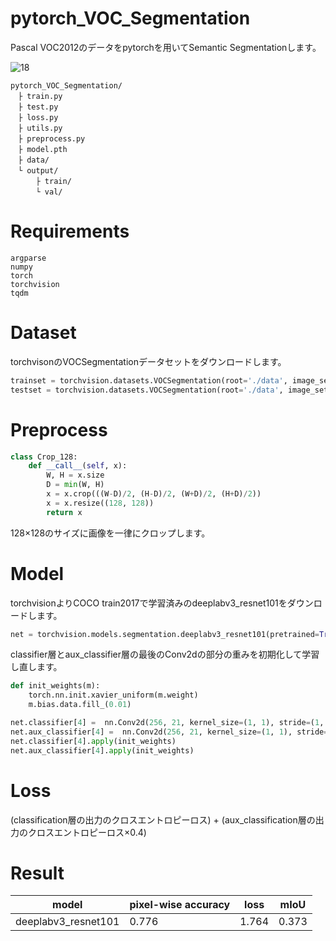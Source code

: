 # pytorch_VOC_Segmentation

Pascal VOC2012のデータをpytorchを用いてSemantic Segmentationします。

![18](https://user-images.githubusercontent.com/45190789/78622440-1c2d3480-78c0-11ea-8ac0-19121c5b1b0e.png)

```
pytorch_VOC_Segmentation/
　├ train.py
　├ test.py
　├ loss.py
　├ utils.py
　├ preprocess.py
　├ model.pth
　├ data/
　└ output/
　    ├ train/
　    └ val/
```

# Requirements

```  
argparse
numpy
torch
torchvision
tqdm
```

# Dataset

torchvisonのVOCSegmentationデータセットをダウンロードします。

```python
trainset = torchvision.datasets.VOCSegmentation(root='./data', image_set='train', transform=transform, target_transform=target_transform)
testset = torchvision.datasets.VOCSegmentation(root='./data', image_set='val', transform=transform, target_transform=target_transform)

```

# Preprocess

``` python
class Crop_128:
    def __call__(self, x):
        W, H = x.size
        D = min(W, H)
        x = x.crop(((W-D)/2, (H-D)/2, (W+D)/2, (H+D)/2))
        x = x.resize((128, 128))
        return x
```

128×128のサイズに画像を一律にクロップします。

# Model

torchvisionよりCOCO train2017で学習済みのdeeplabv3_resnet101をダウンロードします。

```python
net = torchvision.models.segmentation.deeplabv3_resnet101(pretrained=True, progress=True, num_classes=21, aux_loss=True)
```

classifier層とaux_classifier層の最後のConv2dの部分の重みを初期化して学習し直します。

```python
def init_weights(m):
    torch.nn.init.xavier_uniform(m.weight)
    m.bias.data.fill_(0.01)

net.classifier[4] =  nn.Conv2d(256, 21, kernel_size=(1, 1), stride=(1, 1))
net.aux_classifier[4] =  nn.Conv2d(256, 21, kernel_size=(1, 1), stride=(1, 1))
net.classifier[4].apply(init_weights)
net.aux_classifier[4].apply(init_weights)
```

# Loss

(classification層の出力のクロスエントロピーロス) + (aux_classification層の出力のクロスエントロピーロス×0.4)

# Result

| model | pixel-wise accuracy | loss | mIoU |
| ---- | ---- | ---- | ---- |
| deeplabv3_resnet101 | 0.776 | 1.764 | 0.373 |
